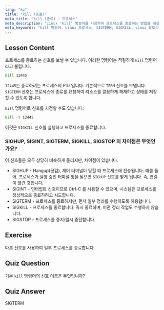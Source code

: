```yaml
---
lang: "ko"
title: "kill (종료)"
meta_title: "kill (종료) - 프로세스"
meta_description: "Linux 'kill' 명령어를 사용하여 프로세스를 종료하는 방법을 배웁니다. 프로세스 관리를 위한 SIGTERM, SIGKILL 및 기타 신호를 이해합니다. 지금 학습을 시작하세요!"
meta_keywords: "kill 명령어, Linux 프로세스, SIGTERM, SIGKILL, Linux 튜토리얼, 초보자, 프로세스 관리, Linux 가이드"
---
```


## Lesson Content

프로세스를 종료하는 신호를 보낼 수 있습니다. 이러한 명령어는 적절하게 `kill` 명령어라고 불립니다.

```bash
kill 12445
```

`12445`는 종료하려는 프로세스의 PID 입니다. 기본적으로 `TERM` 신호를 보냅니다. `SIGTERM` 신호는 프로세스에 종료를 요청하여 리소스를 깔끔하게 해제하고 상태를 저장할 수 있도록 합니다.

`kill` 명령어로 신호를 지정할 수도 있습니다:

```bash
kill -9 12445
```

이것은 `SIGKILL` 신호를 실행하고 프로세스를 종료합니다.

### SIGHUP, SIGINT, SIGTERM, SIGKILL, SIGSTOP 의 차이점은 무엇인가요?

이 신호들은 모두 상당히 비슷하게 들리지만, 차이점이 있습니다.

- SIGHUP - Hangup(끊김), 제어 터미널이 닫힐 때 프로세스에 전송됩니다. 예를 들어, 프로세스가 실행 중인 터미널 창을 닫으면 `SIGHUP` 신호를 받게 됩니다. 즉, 연결이 끊긴 것입니다.
- SIGINT - 인터럽트 신호이므로 Ctrl-C 를 사용할 수 있으며, 시스템은 프로세스를 정상적으로 종료하려고 시도합니다.
- SIGTERM - 프로세스를 종료하지만, 먼저 일부 정리를 수행하도록 허용합니다.
- SIGKILL - 프로세스를 종료합니다. 즉시 종료하며, 어떤 정리 작업도 수행하지 않습니다.
- SIGSTOP - 프로세스를 중지/일시 중단합니다.

## Exercise

다른 신호를 사용하여 일부 프로세스를 종료합니다.

## Quiz Question

기본 `kill` 명령어의 신호 이름은 무엇입니까?

## Quiz Answer

SIGTERM
